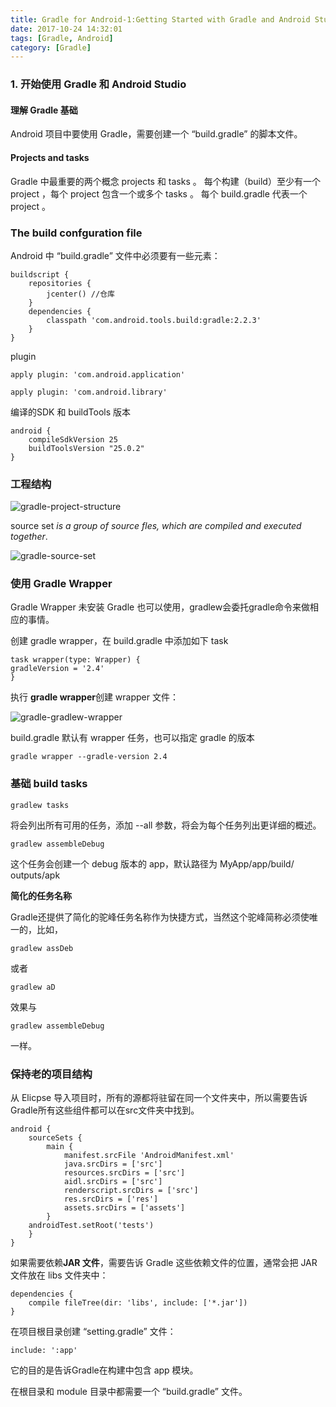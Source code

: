 ```yaml
---
title: Gradle for Android-1:Getting Started with Gradle and Android Studio
date: 2017-10-24 14:32:01
tags: [Gradle, Android]
category: [Gradle]
---
```



### 1. 开始使用 Gradle 和 Android Studio

#### 理解 Gradle 基础

Android 项目中要使用 Gradle，需要创建一个 “build.gradle” 的脚本文件。

#### Projects and tasks

Gradle 中最重要的两个概念 projects 和 tasks 。 每个构建（build）至少有一个 project ，每个 project 包含一个或多个 tasks 。 每个 build.gradle 代表一个 project 。

### The build confguration file

Android 中 “build.gradle” 文件中必须要有一些元素：

```
buildscript {
    repositories {
        jcenter() //仓库
    }
    dependencies {
        classpath 'com.android.tools.build:gradle:2.2.3'
    }
}
```

plugin 

```
apply plugin: 'com.android.application'
```

```
apply plugin: 'com.android.library'
```

编译的SDK 和 buildTools 版本

```
android {
    compileSdkVersion 25
    buildToolsVersion "25.0.2"
}
```

### 工程结构

![gradle-project-structure](/images/gradle-project-structure.png)


source set *is a group of source fles, which are compiled and executed together*.

![gradle-source-set](/images/gradle-source-set.png)


### 使用 Gradle Wrapper

Gradle Wrapper 未安装 Gradle 也可以使用，gradlew会委托gradle命令来做相应的事情。

创建 gradle wrapper，在 build.gradle 中添加如下 task

```
task wrapper(type: Wrapper) {
gradleVersion = '2.4'
}
```

执行 **gradle wrapper**创建 wrapper 文件：

![gradle-gradlew-wrapper](/images/gradle-gradlew-wrapper.png)

build.gradle 默认有 wrapper 任务，也可以指定 gradle 的版本

```
gradle wrapper --gradle-version 2.4
```

### 基础 build tasks

```
gradlew tasks
```

将会列出所有可用的任务，添加 --all 参数，将会为每个任务列出更详细的概述。

```
gradlew assembleDebug
```

这个任务会创建一个 debug 版本的 app，默认路径为 MyApp/app/build/
outputs/apk 

**简化的任务名称**

Gradle还提供了简化的驼峰任务名称作为快捷方式，当然这个驼峰简称必须使唯一的，比如，

```
gradlew assDeb
```

或者

```
gradlew aD
```
效果与 

```
gradlew assembleDebug
```

一样。

### 保持老的项目结构

从 Elicpse  导入项目时，所有的源都将驻留在同一个文件夹中，所以需要告诉Gradle所有这些组件都可以在src文件夹中找到。

```
android {
	sourceSets {
		main {
			manifest.srcFile 'AndroidManifest.xml'
			java.srcDirs = ['src']
			resources.srcDirs = ['src']
			aidl.srcDirs = ['src']
			renderscript.srcDirs = ['src']
			res.srcDirs = ['res']
			assets.srcDirs = ['assets']
		}
	androidTest.setRoot('tests')
	}
}
```

如果需要依赖**JAR 文件**，需要告诉 Gradle 这些依赖文件的位置，通常会把 JAR 文件放在 libs 文件夹中：

```
dependencies {
	compile fileTree(dir: 'libs', include: ['*.jar'])
}
```

在项目根目录创建 “setting.gradle” 文件：

```
include: ':app'
```

它的目的是告诉Gradle在构建中包含 app 模块。

在根目录和 module 目录中都需要一个 “build.gradle” 文件。